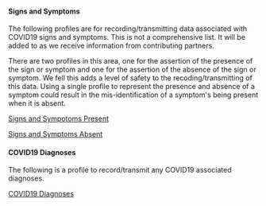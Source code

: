 ﻿
#### Signs and Symptoms

The following profiles are for recording/transmitting data associated with COVID19 signs and symptoms.  This is not a comprehensive list.  It will be added to as we receive information from contributing partners.

There are two profiles in this area, one for the assertion of the presence of the sign or symptom and one for the assertion of the absence of the sign or symptom.  We fell this adds a level of safety to the recoding/transmitting of this data.  Using a single profile to represent the presence and absence of a symptom could result in the mis-identification of a symptom's being present when it is absent.

[Signs and Sympotoms Present](StructureDefinition-covid19-symptoms-present.html)

[Signs and Symptoms Absent](StructureDefinition-covid19-symptoms-absent.html)

#### COVID19 Diagnoses

The following is a profile to record/transmit any COVID19 associated diagnoses.

[COVID19 Diagnoses](StructureDefinition-COVID-19-Diagnosis.html)